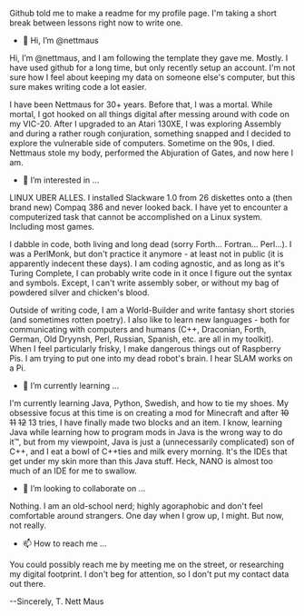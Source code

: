 Github told me to make a readme for my profile page. I'm taking a short break between lessons right now to write one.

- 👋 Hi, I’m @nettmaus

Hi, I’m @nettmaus, and I am following the template they gave me. Mostly. I have used github for a long time, but only recently setup an account. I'm not sure how I feel about keeping my data on someone else's computer, but this sure makes writing code a lot easier.

I have been Nettmaus for 30+ years. Before that, I was a mortal. While mortal, I got hooked on all things digital after messing around with code on my VIC-20. After I upgraded to an Atari 130XE, I was exploring Assembly and during a rather rough conjuration, something snapped and I decided to explore the vulnerable side of computers. Sometime on the 90s, I died. Nettmaus stole my body, performed the Abjuration of Gates, and now here I am.

- 👀 I’m interested in ...

LINUX UBER ALLES. I installed Slackware 1.0 from 26 diskettes onto a (then brand new) Compaq 386 and never looked back. I have yet to encounter a computerized task that cannot be accomplished on a Linux system. Including most games.

I dabble in code, both living and long dead (sorry Forth... Fortran... Perl...). I was a PerlMonk, but don't practice it anymore - at least not in public (it is apparently indecent these days). I am coding agnostic, and as long as it's Turing Complete, I can probably write code in it once I figure out the syntax and symbols. Except, I can't write assembly sober, or without my bag of powdered silver and chicken's blood. 

Outside of writing code, I am a World-Builder and write fantasy short stories (and sometimes rotten poetry). I also like to learn new languages - both for communicating with computers and humans (C++, Draconian, Forth, German, Old Dryynsh, Perl, Russian, Spanish, etc. are all in my toolkit). When I feel particularly frisky, I make dangerous things out of Raspberry Pis. I am trying to put one into my dead robot's brain. I hear SLAM works on a Pi.

- 🌱 I’m currently learning ...

I'm currently learning Java, Python, Swedish, and how to tie my shoes. My obsessive focus at this time is on creating a mod for Minecraft and after <strike>10</strike> <strike>11</strike> <strike>12</strike> 13 tries, I have finally made two blocks and an item. I know, learning Java while learning how to program mods in Java is the wrong way to do it™, but from my viewpoint, Java is just a (unnecessarily complicated) son of C++, and I eat a bowl of C++ties and milk every morning. It's the IDEs that get under my skin more than this Java stuff. Heck, NANO is almost too much of an IDE for me to swallow.

- 💞️ I’m looking to collaborate on ...

Nothing. I am an old-school nerd; highly agoraphobic and don't feel comfortable around strangers. One day when I grow up, I might. But now, not really.

- 📫 How to reach me ...

You could possibly reach me by meeting me on the street, or researching my digital footprint. I don't beg for attention, so I don't put my contact data out there.


--Sincerely,
T. Nett Maus

<!---
nettmaus/nettmaus is a ✨ special ✨ repository because its `README.md` (this file) appears on your GitHub profile.
You can click the Preview link to take a look at your changes.
--->
